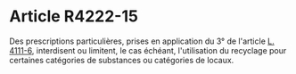 # Article R4222-15

  
Des prescriptions particulières, prises en application du 3° de l'article [L. 4111-6][1], interdisent ou limitent, le cas échéant, l'utilisation du recyclage pour certaines catégories de substances ou catégories de locaux.

 [1]: /affichCodeArticle.do?cidTexte=LEGITEXT000006072050&idArticle=LEGIARTI000006903146&dateTexte=&categorieLien=cid
